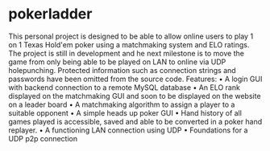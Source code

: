 # pokerladder
This personal project is designed to be able to allow online users to play 1 on 1 Texas Hold'em poker using a matchmaking system and ELO ratings. 
The project is still in development and he next milestone is to move the game from only being able to be played on LAN to online via UDP holepunching.
Protected information such as connection strings and passwords have been omitted from the source code.
Features:
  • A login GUI with backend connection to a remote MySQL database
  • An ELO rank displayed on the matchmaking GUI and soon to be displayed on the website on a leader board
  • A matchmaking algorithm to assign a player to a suitable opponent
  • A simple heads up poker GUI
  • Hand history of all games played is accessible, saved and able to be converted in a poker hand replayer.
  • A functioning LAN connection using UDP
  • Foundations for a UDP p2p connection
